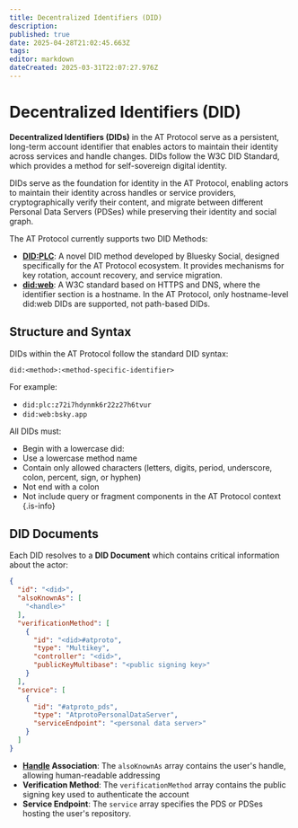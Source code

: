 ```yaml
---
title: Decentralized Identifiers (DID)
description: 
published: true
date: 2025-04-28T21:02:45.663Z
tags: 
editor: markdown
dateCreated: 2025-03-31T22:07:27.976Z
---
```


# Decentralized Identifiers (DID)
**Decentralized Identifiers (DIDs)** in the AT Protocol serve as a persistent, long-term account identifier that enables actors to maintain their identity across services and handle changes. DIDs follow the W3C DID Standard, which provides a method for self-sovereign digital identity.

DIDs serve as the foundation for identity in the AT Protocol, enabling actors to maintain their identity across handles or service providers, cryptographically verify their content, and migrate between different Personal Data Servers (PDSes) while preserving their identity and social graph.

The AT Protocol currently supports two DID Methods: 
- **[DID:PLC](/en/wiki/reference/identifiers/did-plc)**: A novel DID method developed by Bluesky Social, designed specifically for the AT Protocol ecosystem. It provides mechanisms for key rotation, account recovery, and service migration.
- **[did:web](/en/wiki/reference/identifiers/did-web)**: A W3C standard based on HTTPS and DNS, where the identifier section is a hostname. In the AT Protocol, only hostname-level did:web DIDs are supported, not path-based DIDs.

## Structure and Syntax
DIDs within the AT Protocol follow the standard DID syntax:

```
did:<method>:<method-specific-identifier>
```

For example:
- `did:plc:z72i7hdynmk6r22z27h6tvur`
- `did:web:bsky.app`

All DIDs must:
- Begin with a lowercase did:
- Use a lowercase method name
- Contain only allowed characters (letters, digits, period, underscore, colon, percent, sign, or hyphen)
- Not end with a colon
- Not include query or fragment components in the AT Protocol context
{.is-info}

## DID Documents
Each DID resolves to a **DID Document** which contains critical information about the actor:

```json
{
  "id": "<did>",
  "alsoKnownAs": [
    "<handle>"
  ],
  "verificationMethod": [
    {
      "id": "<did>#atproto",
      "type": "Multikey",
      "controller": "<did>",
      "publicKeyMultibase": "<public signing key>"
    }
  ],
  "service": [
    {
      "id": "#atproto_pds",
      "type": "AtprotoPersonalDataServer",
      "serviceEndpoint": "<personal data server>"
    }
  ]
}
```

- **[Handle](/en/wiki/reference/identifiers/handles) Association**: The `alsoKnownAs` array contains the user's handle, allowing human-readable addressing
- **Verification Method**: The `verificationMethod` array contains the public signing key used to authenticate the account
- **Service Endpoint**: The `service` array specifies the PDS or PDSes hosting the user's repository.